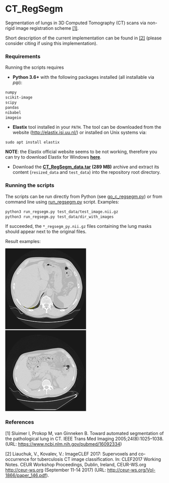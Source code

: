 # CT_RegSegm
Segmentation of lungs in 3D Computed Tomography (CT) scans via non-rigid image registration scheme [\[1\]](#references).

Short description of the current implementation can be found in [\[2\]](#references) (please consider citing if using this implementation).

### Requirements

Running the scripts requires 
* __Python 3.6+__ with the following packages installed
(all installable via *pip*):

```
numpy
scikit-image
scipy
pandas
nibabel
imageio
```

* __Elastix__ tool installed in your `PATH`. 
The tool can be downloaded from the website (http://elastix.isi.uu.nl/) 
or installed on Unix systems via: 
   
```
sudo apt install elastix
```

__NOTE__: the Elastix official website seems to be not working, therefore you can try to download Elastix for Windows 
__[here](https://drive.google.com/open?id=1bF5O7UXJJll2N7mo-uFQX6m8xcBKxz-u)__.

* Download the __[CT_RegSegm_data.tar](https://drive.google.com/open?id=1x6nM5Z4_o8S_7DInp2rgqCwFoxrcMLpb) (289 MB)__
archive and extract its content (`resized_data` and `test_data`) 
into the repository root directory.  

### Running the scripts

The scripts can be run directly from Python (see [go_c_regsegm.py](go_c_regsegm.py))
or from command line using [run_regsegm.py](run_regsegm.py) script. Examples:

```
python3 run_regsegm.py test_data/test_image.nii.gz
python3 run_regsegm.py test_data/dir_with_images
```

If succeeded, the `*_regsegm_py.nii.gz` files containing the lung masks should appear next to the original files.

Result examples:

![Alt_text](result1.gif) ![Alt_text](result2.gif) 

### References

[1] Sluimer I, Prokop M, van Ginneken B. Toward automated
segmentation of the pathological lung in CT. IEEE Trans
Med Imaging 2005;24(8):1025–1038. 
(URL: https://www.ncbi.nlm.nih.gov/pubmed/16092334)

[2] Liauchuk, V., Kovalev, V.: ImageCLEF 2017: Supervoxels and co-occurrence for
tuberculosis CT image classification. 
In: CLEF2017 Working Notes. CEUR Workshop Proceedings, Dublin, Ireland, 
CEUR-WS.org <http://ceur-ws.org> (September 11-14 2017) 
(URL: http://ceur-ws.org/Vol-1866/paper_146.pdf).
